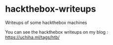 # hackthebox-writeups
Writeups of some hackthebox machines

You can see the hackthebox writeups on my blog : https://uchiha.ml/tags/htb/

